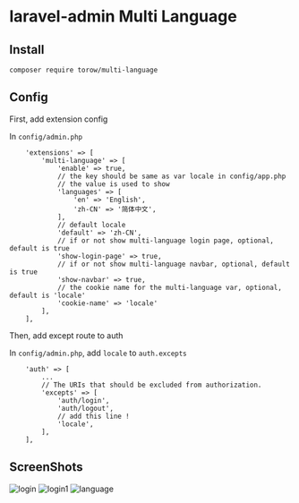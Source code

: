 laravel-admin Multi Language
======

## Install

```
composer require torow/multi-language
```

## Config


First, add extension config

In `config/admin.php`

```
    'extensions' => [
        'multi-language' => [
            'enable' => true,
            // the key should be same as var locale in config/app.php
            // the value is used to show
            'languages' => [
                'en' => 'English',
                'zh-CN' => '简体中文',
            ],
            // default locale
            'default' => 'zh-CN',
            // if or not show multi-language login page, optional, default is true
            'show-login-page' => true,
            // if or not show multi-language navbar, optional, default is true
            'show-navbar' => true,
            // the cookie name for the multi-language var, optional, default is 'locale'
            'cookie-name' => 'locale'
        ],
    ],
```

Then, add except route to auth

In `config/admin.php`, add `locale` to `auth.excepts`

```
    'auth' => [
        ...
        // The URIs that should be excluded from authorization.
        'excepts' => [
            'auth/login',
            'auth/logout',
            // add this line !
            'locale',
        ],
    ],

```

## ScreenShots

![login](https://user-images.githubusercontent.com/20313390/60640921-ff109480-9e5b-11e9-8ec8-aee897a8bdcb.jpg)
![login1](https://user-images.githubusercontent.com/20313390/60640924-0041c180-9e5c-11e9-8a2d-539d6214d069.jpg)
![language](https://user-images.githubusercontent.com/20313390/60640919-fc15a400-9e5b-11e9-962d-175fb2f24da1.jpg)
